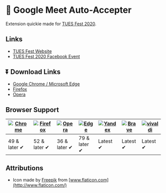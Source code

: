 # 🤖 Google Meet Auto-Accepter
Extension quickie made for [TUES Fest 2020](https://tuesfest.bg).


## Links

  - [TUES Fest Website](https://tuesfest.bg)
  - [TUES Fest 2020 Facebook Event](https://www.facebook.com/events/264112638326293/)

## ⏬ Download Links

 - [Google Chrome / Microsoft Edge](https://github.com/mitkodkn/google-meet-auto-accepter/releases/download/1.0.1/chrome.zip)
 - [Firefox](https://github.com/mitkodkn/google-meet-auto-accepter/releases/download/1.0.1/firefox.xpi)
 - [Opera](https://github.com/mitkodkn/google-meet-auto-accepter/releases/download/1.0.1/opera.crx)


## Browser Support
| [![Chrome](https://raw.github.com/alrra/browser-logos/master/src/chrome/chrome_48x48.png)](/) | [![Firefox](https://raw.github.com/alrra/browser-logos/master/src/firefox/firefox_48x48.png)](/) | [![Opera](https://raw.github.com/alrra/browser-logos/master/src/opera/opera_48x48.png)](/) | [![Edge](https://raw.github.com/alrra/browser-logos/master/src/edge/edge_48x48.png)](/) | [![Yandex](https://raw.github.com/alrra/browser-logos/master/src/yandex/yandex_48x48.png)](/) | [![Brave](https://raw.github.com/alrra/browser-logos/master/src/brave/brave_48x48.png)](/) | [![vivaldi](https://raw.github.com/alrra/browser-logos/master/src/vivaldi/vivaldi_48x48.png)](/) |
| --------------------------------------------------------------------------------------------- | ------------------------------------------------------------------------------------------------ | ------------------------------------------------------------------------------------------ | --------------------------------------------------------------------------------------- | --------------------------------------------------------------------------------------------- | ------------------------------------------------------------------------------------------ | ------------------------------------------------------------------------------------------------ |
| 49 & later ✔                                                                                  | 52 & later ✔                                                                                     | 36 & later ✔                                                                               | 79 & later ✔                                                                            | Latest ✔                                                                                      | Latest ✔                                                                                   | Latest ✔

## Attributions

  - Icon made by [Freepik]([https://www.flaticon.com/authors/freepik](https://www.flaticon.com/authors/freepik)) from [www.flaticon.com](http://www.flaticon.com/)

